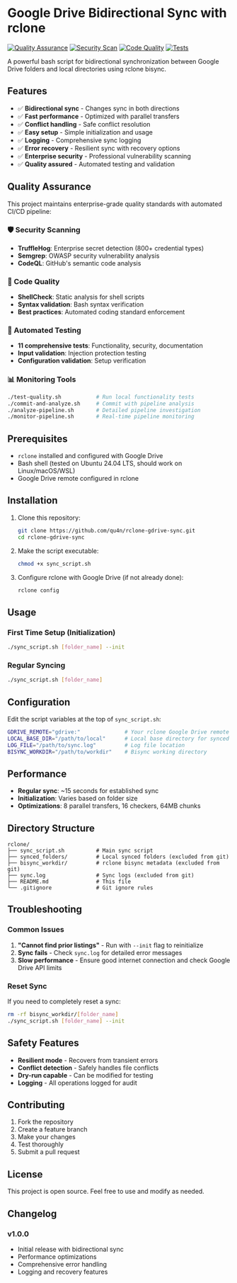 # Google Drive Bidirectional Sync with rclone

[![Quality Assurance](https://github.com/qu4n/rclone-gdrive-sync/actions/workflows/quality.yml/badge.svg)](https://github.com/qu4n/rclone-gdrive-sync/actions/workflows/quality.yml)
[![Security Scan](https://img.shields.io/badge/security-scanned-green?logo=github)](https://github.com/qu4n/rclone-gdrive-sync/actions/workflows/quality.yml)
[![Code Quality](https://img.shields.io/badge/shellcheck-passing-brightgreen?logo=github)](https://github.com/qu4n/rclone-gdrive-sync/actions/workflows/quality.yml)
[![Tests](https://img.shields.io/badge/tests-11%2F11%20passing-brightgreen?logo=github)](https://github.com/qu4n/rclone-gdrive-sync/actions/workflows/quality.yml)

A powerful bash script for bidirectional synchronization between Google Drive folders and local directories using rclone bisync.

## Features

- ✅ **Bidirectional sync** - Changes sync in both directions
- ✅ **Fast performance** - Optimized with parallel transfers
- ✅ **Conflict handling** - Safe conflict resolution
- ✅ **Easy setup** - Simple initialization and usage
- ✅ **Logging** - Comprehensive sync logging
- ✅ **Error recovery** - Resilient sync with recovery options
- ✅ **Enterprise security** - Professional vulnerability scanning
- ✅ **Quality assured** - Automated testing and validation

## Quality Assurance

This project maintains enterprise-grade quality standards with automated CI/CD pipeline:

### 🛡️ Security Scanning
- **TruffleHog**: Enterprise secret detection (800+ credential types)
- **Semgrep**: OWASP security vulnerability analysis
- **CodeQL**: GitHub's semantic code analysis

### 🔧 Code Quality  
- **ShellCheck**: Static analysis for shell scripts
- **Syntax validation**: Bash syntax verification
- **Best practices**: Automated coding standard enforcement

### 🧪 Automated Testing
- **11 comprehensive tests**: Functionality, security, documentation
- **Input validation**: Injection protection testing
- **Configuration validation**: Setup verification

### 📊 Monitoring Tools
```bash
./test-quality.sh           # Run local functionality tests
./commit-and-analyze.sh     # Commit with pipeline analysis
./analyze-pipeline.sh       # Detailed pipeline investigation
./monitor-pipeline.sh       # Real-time pipeline monitoring
```

## Prerequisites

- `rclone` installed and configured with Google Drive
- Bash shell (tested on Ubuntu 24.04 LTS, should work on Linux/macOS/WSL)
- Google Drive remote configured in rclone

## Installation

1. Clone this repository:
   ```bash
   git clone https://github.com/qu4n/rclone-gdrive-sync.git
   cd rclone-gdrive-sync
   ```

2. Make the script executable:
   ```bash
   chmod +x sync_script.sh
   ```

3. Configure rclone with Google Drive (if not already done):
   ```bash
   rclone config
   ```

## Usage

### First Time Setup (Initialization)

```bash
./sync_script.sh [folder_name] --init
```

### Regular Syncing

```bash
./sync_script.sh [folder_name]
```

## Configuration

Edit the script variables at the top of `sync_script.sh`:

```bash
GDRIVE_REMOTE="gdrive:"              # Your rclone Google Drive remote name
LOCAL_BASE_DIR="/path/to/local"      # Local base directory for synced folders
LOG_FILE="/path/to/sync.log"         # Log file location
BISYNC_WORKDIR="/path/to/workdir"    # Bisync working directory
```

## Performance

- **Regular sync**: ~15 seconds for established sync
- **Initialization**: Varies based on folder size
- **Optimizations**: 8 parallel transfers, 16 checkers, 64MB chunks

## Directory Structure

```
rclone/
├── sync_script.sh          # Main sync script
├── synced_folders/         # Local synced folders (excluded from git)
├── bisync_workdir/         # rclone bisync metadata (excluded from git)
├── sync.log                # Sync logs (excluded from git)
├── README.md               # This file
└── .gitignore              # Git ignore rules
```

## Troubleshooting

### Common Issues

1. **"Cannot find prior listings"** - Run with `--init` flag to reinitialize
2. **Sync fails** - Check `sync.log` for detailed error messages
3. **Slow performance** - Ensure good internet connection and check Google Drive API limits

### Reset Sync

If you need to completely reset a sync:

```bash
rm -rf bisync_workdir/[folder_name]
./sync_script.sh [folder_name] --init
```

## Safety Features

- **Resilient mode** - Recovers from transient errors
- **Conflict detection** - Safely handles file conflicts
- **Dry-run capable** - Can be modified for testing
- **Logging** - All operations logged for audit

## Contributing

1. Fork the repository
2. Create a feature branch
3. Make your changes
4. Test thoroughly
5. Submit a pull request

## License

This project is open source. Feel free to use and modify as needed.

## Changelog

### v1.0.0
- Initial release with bidirectional sync
- Performance optimizations
- Comprehensive error handling
- Logging and recovery features
